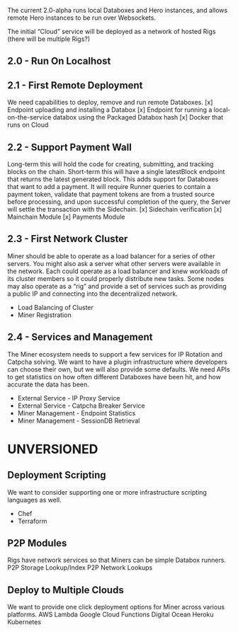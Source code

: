 The current 2.0-alpha runs local Databoxes and Hero instances, and allows remote Hero instances to be run over Websockets.

The initial “Cloud” service will be deployed as a network of hosted Rigs (there will be multiple Rigs?)

## 2.0 - Run On Localhost


## 2.1 - First Remote Deployment
We need capabilities to deploy, remove and run remote Databoxes.
[x] Endpoint uploading and installing a Databox
[x] Endpoint for running a local-on-the-service databox using the Packaged Databox hash
[x] Docker that runs on Cloud

## 2.2 - Support Payment Wall
Long-term this will hold the code for creating, submitting, and tracking blocks on the chain. Short-term this will have a single latestBlock endpoint that returns the latest generated block. 
This adds support for Databoxes that want to add a payment. It will require Runner queries to contain a payment token, validate that payment tokens are from a trusted source before processing, and upon successful completion of the query, the Server will settle the transaction with the Sidechain.
[x] Sidechain verification
[x] Mainchain Module
[x] Payments Module

## 2.3 - First Network Cluster
Miner should be able to operate as a load balancer for a series of other servers. You might also ask a server what other servers were available in the network. Each could operate as a load balancer and knew workloads of its cluster members so it could properly distribute new tasks. Some nodes may also operate as a “rig” and provide a set of services such as providing a public IP and connecting into the decentralized network.
- Load Balancing of Cluster
- Miner Registration    

## 2.4 - Services and Management
The Miner ecosystem needs to support a few services for IP Rotation and Catpcha solving. We want to have a plugin infrastructure where developers can choose their own, but we will also provide some defaults.
We need APIs to get statistics on how often different Databoxes have been hit, and how accurate the data has been.
- External Service - IP Proxy Service
- External Service - Catpcha Breaker Service
- Miner Management - Endpoint Statistics
- Miner Management - SessionDB Retrieval


# UNVERSIONED

## Deployment Scripting
We want to consider supporting one or more infrastructure scripting languages as well.
- Chef
- Terraform

## P2P Modules
Rigs have network services so that Miners can be simple Databox runners.
P2P Storage Lookup/Index
P2P Network Lookups

## Deploy to Multiple Clouds
We want to provide one click deployment options for Miner across various platforms.
AWS Lambda
Google Cloud Functions
Digital Ocean
Heroku
Kubernetes
